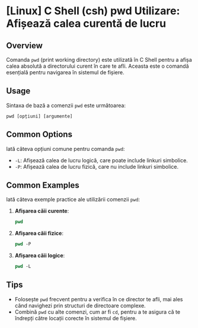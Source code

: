# [Linux] C Shell (csh) pwd Utilizare: Afișează calea curentă de lucru

## Overview
Comanda `pwd` (print working directory) este utilizată în C Shell pentru a afișa calea absolută a directorului curent în care te afli. Aceasta este o comandă esențială pentru navigarea în sistemul de fișiere.

## Usage
Sintaxa de bază a comenzii `pwd` este următoarea:

```
pwd [opțiuni] [argumente]
```

## Common Options
Iată câteva opțiuni comune pentru comanda `pwd`:

- `-L`: Afișează calea de lucru logică, care poate include linkuri simbolice.
- `-P`: Afișează calea de lucru fizică, care nu include linkuri simbolice.

## Common Examples
Iată câteva exemple practice ale utilizării comenzii `pwd`:

1. **Afișarea căii curente**:
   ```csh
   pwd
   ```

2. **Afișarea căii fizice**:
   ```csh
   pwd -P
   ```

3. **Afișarea căii logice**:
   ```csh
   pwd -L
   ```

## Tips
- Folosește `pwd` frecvent pentru a verifica în ce director te afli, mai ales când navighezi prin structuri de directoare complexe.
- Combină `pwd` cu alte comenzi, cum ar fi `cd`, pentru a te asigura că te îndrepți către locații corecte în sistemul de fișiere.